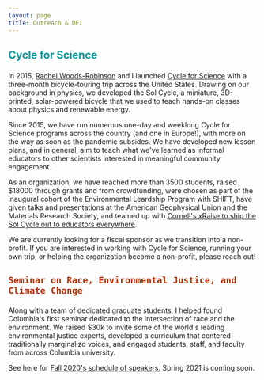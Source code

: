 ```yaml
---
layout: page
title: Outreach & DEI
---
```

<p></p>
<h2 style="color: #009999;">

Cycle for Science

</h2>
<p>
	In 2015, <a href="http://www.rachelectron.org">Rachel Woods-Robinson</a> and I launched <a href = "https://www..cycleforscience.org">Cycle for Science</a> with a three-month bicycle-touring trip across the United States. Drawing on our background in physics, we developed the Sol Cycle, a miniature, 3D-printed, solar-powered bicycle that we used to teach hands-on classes about physics and renewable energy.
</p>
<p>
	Since 2015, we have run numerous one-day and weeklong Cycle for Science programs across the country (and one in Europe!), with more on the way as soon as the pandemic subsides. We have developed new lesson plans, and in general, aim to teach what we've learned as informal educators to other scientists interested in meaningful community engagement.
</p>
<p>
	As an organization, we have reached more than 3500 students, raised $18000 through grants and from crowdfunding, were chosen as part of the inaugural cohort of the Environmental Leardship Program with SHIFT, have given talks and presentations at the American Geophysical Union and the Materials Research Society,  and teamed up with <a href = "http://xraise.classe.cornell.edu/">Cornell's xRaise to ship the Sol Cycle out to educators everywhere</a>.
</p>
<p>
	We are currently looking for a fiscal sponsor as we transition into a non-profit. If you are interested in working with Cycle for Science, running your own trip, or helping the organization become a non-profit, please reach out!
</p>



<h2 style="color: #b32d00;">

	Seminar on Race, Environmental Justice, and Climate Change

</h2>
<p>
	Along with a team of dedicated graduate students, I helped found Columbia's first seminar dedicated to the intersection of race and the environment. We raised $30k to invite some of the world's leading environmental justice experts, developed a curriculum that centered traditionally marginalizd voices, and engaged students, staff, and faculty from across Columbia university.
</p>
<p>
	See here for <a href = "https://eesc.columbia.edu/content/seminar-race-climate-change-and-environmental-justice-gr9810">Fall 2020's schedule of speakers.</a> Spring 2021 is coming soon. 
</p>
